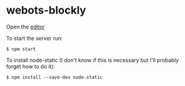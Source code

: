 # webots-blockly

Open the [editor](https://richom.github.io/webots-blockly/editor/)

To start the server run:

    $ npm start

To install node-static (I don't know if this is necessary but I'll probably forget how to do it):

    $ npm install --save-dev node-static
